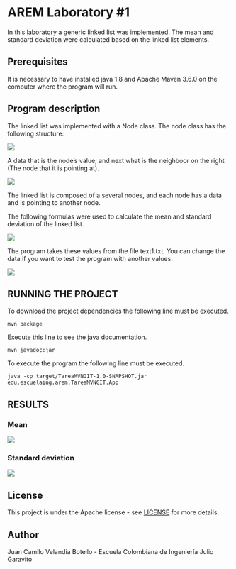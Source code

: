 # AREM Laboratory #1

In this laboratory a generic linked list was implemented. The mean and standard deviation were calculated based on the linked list elements.

## Prerequisites

It is necessary to have installed java 1.8 and Apache Maven 3.6.0  on the computer where the program will run.

## Program description

The linked list was implemented with a Node class. The node class has the following structure:

  ![](https://github.com/jcamilovelandiab/TareaMVNGIT/blob/master/images/Node%20structure.png)

A data that is the node’s value, and next what is the neighboor on the right (The node that it is pointing at).

  ![](https://github.com/jcamilovelandiab/TareaMVNGIT/blob/master/images/LinkedList%20structure.png)

The linked list is composed of a several nodes, and each node has a data and is pointing to another node.

The following formulas were used to calculate the mean and standard deviation of the linked list.

![](https://github.com/jcamilovelandiab/TareaMVNGIT/blob/master/images/formulas.jpg)

The program takes these values from the file text1.txt.
You can change the data if you want to test the program with another values.

![](https://github.com/jcamilovelandiab/TareaMVNGIT/blob/master/images/table.PNG)


## RUNNING THE PROJECT

To download the project dependencies the following line must be executed.

```
mvn package
```
Execute this line to see the java documentation.

```
mvn javadoc:jar
```
To execute the program the following line must be executed.
```
java -cp target/TareaMVNGIT-1.0-SNAPSHOT.jar edu.escuelaing.arem.TareaMVNGIT.App
```
## RESULTS

### Mean
![](https://github.com/jcamilovelandiab/TareaMVNGIT/blob/master/images/mean_results.png)
### Standard deviation
![](https://github.com/jcamilovelandiab/TareaMVNGIT/blob/master/images/deviation_results.png)


## License

This project is under the Apache license - see [LICENSE](LICENSE) for more details.

## Author

Juan Camilo Velandia Botello - Escuela Colombiana de Ingeniería Julio Garavito
